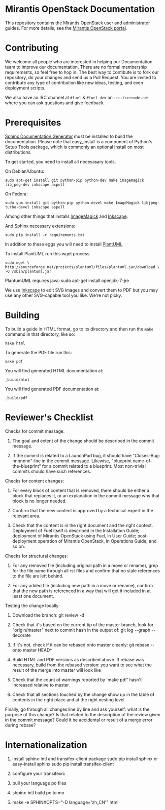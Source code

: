 
Mirantis OpenStack Documentation
=================================

This repository contains the Mirantis OpenStack user and administrator 
guides. For more details, see the [Mirantis OpenStack 
portal](http://software.mirantis.com "Mirantis OpenStack portal").

Contributing
============

We welcome all people who are interested in helping our Documentation team 
to improve our documentation. There are no formal membership requirements, 
so feel free to hop in. The best way to contibute is to fork our repository, 
do your changes and send us a Pull Request. You are invited to contribute 
any type of contribution like new ideas, testing, and even deployment scripts.

We also have an IRC channel at ``#fuel`` & ``#fuel-dev``  on ``irc.freenode.net`` 
where you can ask questions and give feedback. 

Prerequisites
=============

[Sphinx Documentation Generator](http://sphinx-doc.org/ "Sphinx 
Documentation Generator") must be installed to build the documentation. 
Please note that easy_install is a component of Python's Setup Tools 
package, which is commonly an optional install on most distributions.


To get started, you need to install all necesasary tools.

On Debian/Ubuntu:
    
    sudo apt-get install git python-pip python-dev make imagemagick libjpeg-dev inkscape aspell

On Fedora:

	sudo yum install git python-pip python-devel make ImageMagick libjpeg-turbo-devel inkscape aspell

Among other things that installs
[ImageMagick](http://www.imagemagick.org/ "ImageMagick") and
[Inkscape](http://inkscape.org/ "Inkscape").

And Sphinx necessary extensions:

    sudo pip install -r requirements.txt

In addition to these eggs you will need to install 
[PlantUML](http://plantuml.sourceforge.net/ "PlantUML")

To install PlantUML run this wget process:

    sudo wget \
    http://sourceforge.net/projects/plantuml/files/plantuml.jar/download \
    -O /sbin/plantuml.jar

PlantumUML requires java:
    sudo apt-get install openjdk-7-jre

We use [Inkscape](http://inkscape.org/ "Inkscape") to edit SVG images
and convert them to PDF but you may use any other SVG-capable tool you
like. We're not picky.

Building
========

To build a guide in HTML format, go to its directory and then run the 
``make`` command in that directory, like so:

    make html

To generate the PDF file run this:

    make pdf

You will find generated HTML documentation at:

    _build/html
    
You will find generated PDF documentation at:

    _build/pdf

Reviewer's Checklist
====================

Checks for commit message:

1. The goal and extent of the change should be described in the commit
   message.

2. If the commit is related to a LaunchPad bug, it should have
   "Closes-Bug: nnnnnnn" line in the commit message. Likewise,
   "blueprint name-of-the-blueprint" for a commit related to a
   blueprint. Most non-trivial commits should have such references.

Checks for content changes:

1. For every block of content that is removed, there should be either a
   block that replaces it, or an explanation in the commit message why
   that block is no longer needed.

2. Confirm that the new content is approved by a technical expert in the
   relevant area.

3. Check that the content is in the right document and the right
   context. Deployment of Fuel itself is described in the Installation
   Guide; deployment of Mirantis OpenStack using Fuel, in User Guide;
   post-deployment operation of Mirantis OpenStack, in Operations Guide;
   and so on.

Checks for structural changes:

1. For any removed file (including original path in a move or rename),
   grep for the file name through all rst files and confirm that no
   stale references to the file are left behind.

2. For any added file (including new path in a move or rename), confirm
   that the new path is referenced in a way that will get it included in
   at least one document.

Testing the change locally:

1. Download the branch:
   git review -d <gerrit-id>

2. Check that it's based on the current tip of the master branch, look
   for "origin/master" next to commit hash in the output of:
   git log --graph --decorate

3. If it's not, check if it can be rebased onto master cleanly:
   git rebase --onto master HEAD^

4. Build HTML and PDF versions as described above. If rebase was
   necessary, build from the rebased version: you want to see what the
   result of the merge into master will look like

5. Check that the count of warnings reported by 'make pdf' hasn't
   increased relative to master.

6. Check that all sections touched by the change show up in the table of
   contents in the right place and at the right nesting level.

Finally, go through all changes line by line and ask yourself: what is
the purpose of this change? Is that related to the description of the
review given in the commit message? Could it be accidental or result of
a merge error during rebase?

Internationalization
====================

1. install sphinx-intl and transifex-client package
   sudo pip install sphinx or easy-install sphinx
   sudo pip install transifex-client 
2. configure your transifexrc

3. pull your language po files

4. shpinx-intl build 
   po to mo 

5. make -e SPHINXOPTS="-D language='zh_CN'" html  
